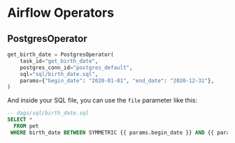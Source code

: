 # Airflow Operators

## PostgresOperator

```python
get_birth_date = PostgresOperator(
    task_id="get_birth_date",
    postgres_conn_id="postgres_default",
    sql="sql/birth_date.sql",
    params={"begin_date": "2020-01-01", "end_date": "2020-12-31"},
)
```
And inside your SQL file, you can use the `file` parameter like this:

```sql 
-- dags/sql/birth_date.sql
SELECT *
  FROM pet
 WHERE birth_date BETWEEN SYMMETRIC {{ params.begin_date }} AND {{ params.end_date }};
```
